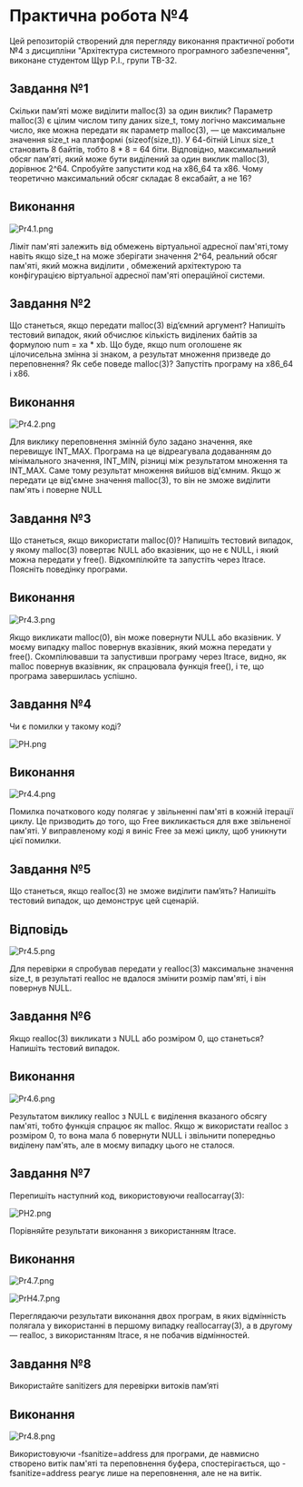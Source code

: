 # Практична робота №4
Цей репозиторій cтворений для перегляду виконання практичної роботи №4 з дисципліни "Архітектура системного програмного забезпечення", виконане студентом Щур Р.І., групи ТВ-32.

## Завдання №1
Скільки пам’яті може виділити malloc(3) за один виклик?
Параметр malloc(3) є цілим числом типу даних size_t, тому логічно максимальне число, яке можна передати як параметр malloc(3), — це максимальне значення size_t на платформі (sizeof(size_t)). У 64-бітній Linux size_t становить 8 байтів, тобто 8 * 8 = 64 біти. Відповідно, максимальний обсяг пам’яті, який може бути виділений за один виклик malloc(3), дорівнює 2^64. Спробуйте запустити код на x86_64 та x86. Чому теоретично максимальний обсяг складає 8 ексабайт, а не 16?
## Виконання
![Pr4.1.png](Pr4.1.png)

Ліміт пам'яті залежить від обмежень віртуальної адресної пам'яті,тому навіть якщо size_t на  може зберігати значення 2^64, реальний обсяг пам'яті, який можна виділити , обмежений архітектурою та конфігурацією віртуальної адресної пам'яті операційної системи.

## Завдання №2
Що станеться, якщо передати malloc(3) від’ємний аргумент? Напишіть тестовий випадок, який обчислює кількість виділених байтів за формулою num = xa * xb. Що буде, якщо num оголошене як цілочисельна змінна зі знаком, а результат множення призведе до переповнення? Як себе поведе malloc(3)? Запустіть програму на x86_64 і x86.

## Виконання
![Pr4.2.png](Pr4.2.png)

Для виклику переповнення змінній було задано значення, яке перевищує INT_MAX. Програма на це відреагувала додаванням до мінімального значення, INT_MIN, різниці між результатом множення та INT_MAX. Саме тому результат множення вийшов від'ємним. Якщо ж передати це від'ємне значення malloc(3), то він не зможе виділити пам'ять і поверне NULL
## Завдання №3
Що станеться, якщо використати malloc(0)? Напишіть тестовий випадок, у якому malloc(3) повертає NULL або вказівник, що не є NULL, і який можна передати у free(). Відкомпілюйте та запустіть через ltrace. Поясніть поведінку програми.

## Виконання
![Pr4.3.png](Pr4.3.png)

Якщо викликати malloc(0), він може повернути NULL або вказівник. У моєму випадку malloc повернув вказівник, який можна передати у free(). Скомпілювавши та запустивши програму через ltrace, видно, як malloc повернув вказівник, як спрацювала функція free(), і те, що програма завершилась успішно.

## Завдання №4
Чи є помилки у такому коді?

![PH.png](PH.png)


## Виконання
![Pr4.4.png](Pr4.4.png)

Помилка початкового коду полягає у звільненні пам'яті в кожній ітерації циклу. Це призводить до того, що Free викликається для вже звільненої пам'яті. У виправленому коді я виніс Free за межі циклу, щоб уникнути цієї помилки.
## Завдання №5
Що станеться, якщо realloc(3) не зможе виділити пам’ять? Напишіть тестовий випадок, що демонструє цей сценарій.

## Відповідь
![Pr4.5.png](Pr4.5.png)

Для перевірки я спробував передати у realloc(3) максимальне значення size_t, в результаті realloc не вдалося змінити розмір пам'яті, і він повернув NULL.
## Завдання №6
Якщо realloc(3) викликати з NULL або розміром 0, що станеться? Напишіть тестовий випадок.

## Виконання
![Pr4.6.png](Pr4.6.png)

Результатом виклику realloc з NULL є виділення вказаного обсягу пам'яті, тобто функція спрацює як malloc. Якщо ж використати realloc з розміром 0, то вона мала б повернути NULL і звільнити попередньо виділену пам'ять, але в моєму випадку цього не сталося.
## Завдання №7
Перепишіть наступний код, використовуючи reallocarray(3):

![PH2.png](PH2.png)

Порівняйте результати виконання з використанням ltrace.

## Виконання
![Pr4.7.png](Pr4.7.png)

![PrH4.7.png](PrH4.7.png)

Переглядаючи результати виконання двох програм, в яких відмінність полягала у використанні в першому випадку reallocarray(3), а в другому — realloc, з використанням ltrace, я не побачив відмінностей.
## Завдання №8
Використайте sanitizers для перевірки витоків пам’яті

## Виконання
![Pr4.8.png](Pr4.8.png)

Використовуючи -fsanitize=address для програми, де навмисно створено витік пам'яті та переповнення буфера, спостерігається, що -fsanitize=address реагує лише на переповнення, але не на витік.

